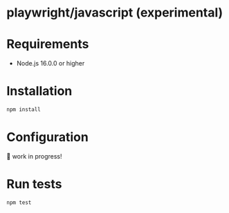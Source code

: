 # playwright/javascript (experimental)

# Requirements

- Node.js 16.0.0 or higher

# Installation

```sh
npm install
```

# Configuration

🚧 work in progress!

# Run tests

```sh
npm test
```
